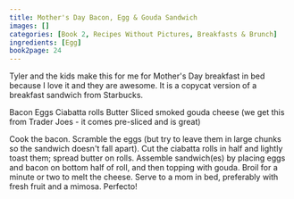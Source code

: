 ```yaml
---
title: Mother's Day Bacon, Egg & Gouda Sandwich
images: []
categories: [Book 2, Recipes Without Pictures, Breakfasts & Brunch]
ingredients: [Egg]
book2page: 24
---
```


Tyler and the kids make this for me for Mother's Day breakfast in bed because I love it and they are awesome. It is a copycat version of a breakfast sandwich from Starbucks. 

Bacon 
Eggs 
Ciabatta rolls 
Butter 
Sliced smoked gouda cheese (we get this from Trader Joes - it comes pre-sliced and is great) 

Cook the bacon. Scramble the eggs (but try to leave them in large chunks so the sandwich doesn't fall apart). Cut the ciabatta rolls in half and lightly toast them; spread butter on rolls. Assemble sandwich(es) by placing eggs and bacon on bottom half of roll, and then topping with gouda. Broil for a minute or two to melt the cheese. Serve to a mom in bed, preferably with fresh fruit and a mimosa. Perfecto!